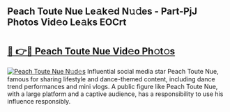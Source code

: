 ## Peach Toute Nue Le𝚊k𝚎d N𝚞𝚍es - Part-PjJ Photos Vid𝚎o Le𝚊ks EOCrt

# <h2><a href="http://fb6p3j.evod.top/?m=Peach+Toute+Nue">🔗 👉🔴 Peach Toute Nue Vid𝚎o Ph𝚘t𝚘s</a></h2>

[![Peach Toute Nue N𝚞d𝚎s](https://i.imgur.com/8V9OHl7.gif)](http://fb6p3j.evod.top/?m=Peach+Toute+Nue)
Influential social media star Peach Toute Nue, famous for sharing lifestyle and dance-themed content, including dance trend performances and mini vlogs. A public figure like Peach Toute Nue, with a large platform and a captive audience, has a responsibility to use his influence responsibly. 
